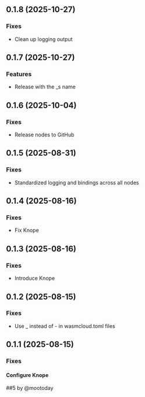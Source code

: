 ## 0.1.8 (2025-10-27)

### Fixes

- Clean up logging output

## 0.1.7 (2025-10-27)

### Features

- Release with the _s name

## 0.1.6 (2025-10-04)

### Fixes

- Release nodes to GitHub

## 0.1.5 (2025-08-31)

### Fixes

- Standardized logging and bindings across all nodes

## 0.1.4 (2025-08-16)

### Fixes

- Fix Knope

## 0.1.3 (2025-08-16)

### Fixes

- Introduce Knope

## 0.1.2 (2025-08-15)

### Fixes

- Use _ instead of - in wasmcloud.toml files

## 0.1.1 (2025-08-15)

### Fixes

#### Configure Knope

##5 by @mootoday
